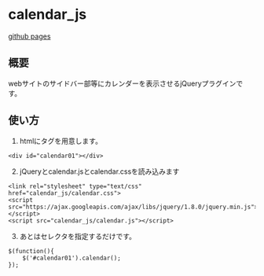 # calendar_js
[github pages](https://raysuke.github.io/calendar_js)

## 概要
webサイトのサイドバー部等にカレンダーを表示させるjQueryプラグインです。

## 使い方
1. htmlにタグを用意します。

```
<div id="calendar01"></div>
```

2. jQueryとcalendar.jsとcalendar.cssを読み込みます

```
<link rel="stylesheet" type="text/css" href="calendar_js/calendar.css">
<script src="https://ajax.googleapis.com/ajax/libs/jquery/1.8.0/jquery.min.js"></script>
<script src="calendar_js/calendar.js"></script>
```


3. あとはセレクタを指定するだけです。

```
$(function(){
	$('#calendar01').calendar();
});
```
